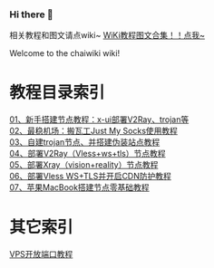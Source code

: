 ### Hi there 👋
相关教程和图文请点wiki~
[WiKi教程图文合集！！点我~](https://github.com/bigtouchai/chaiwiki/wiki)

Welcome to the chaiwiki wiki!

# 教程目录索引
[01、新手搭建节点教程：x-ui部署V2Ray、trojan等](https://github.com/xiaochaib/chaiwiki/wiki/%E6%96%B0%E6%89%8B%E6%90%AD%E5%BB%BA%E8%8A%82%E7%82%B9%E6%95%99%E7%A8%8B%EF%BC%81X-ui%E9%9D%A2%E6%9D%BF%E9%83%A8%E7%BD%B2V2Ray%E3%80%81Xray%E3%80%81Trojan%E3%80%81SS%E7%AD%89)<br />
[02、最稳机场：搬瓦工Just My Socks使用教程](https://github.com/bigtouchai/chaiwiki/wiki/%E6%9C%80%E7%A8%B3%E6%9C%BA%E5%9C%BA%EF%BC%9A%E6%90%AC%E7%93%A6%E5%B7%A5Just-My-Socks-%E6%9C%BA%E5%9C%BA%E5%A6%82%E4%BD%95%E8%B4%AD%E4%B9%B0%E4%BD%BF%E7%94%A8%E3%80%81%E5%A6%82%E4%BD%95%E9%85%8D%E7%BD%AE%E5%AE%A2%E6%88%B7%E7%AB%AF)<br />
[03、自建trojan节点、并搭建伪装站点教程](https://github.com/xiaochaib/chaiwiki/wiki/%E8%87%AA%E5%BB%BATrojan%E8%8A%82%E7%82%B9%E5%B9%B6%E6%90%AD%E5%BB%BA%E4%BC%AA%E8%A3%85%E7%BD%91%E7%AB%99%EF%BC%8C%E6%8F%90%E5%8D%87%E4%B8%8A%E7%BD%91%E8%8A%82%E7%82%B9%E5%AE%89%E5%85%A8%E6%80%A7%EF%BC%81)<br />
[04、部署V2Ray（Vless+ws+tls）节点教程](https://github.com/xiaochaib/chaiwiki/wiki/%E6%96%B0%E6%89%8B%E4%B8%80%E9%94%AE%E9%83%A8%E7%BD%B2V2Ray%E8%8A%82%E7%82%B9%E3%80%81%E4%BD%BF%E7%94%A8%E6%9C%80%E5%AE%89%E5%85%A8%E7%9A%84%E7%A7%91%E5%AD%A6%E4%B8%8A%E7%BD%91%E5%8D%8F%E8%AE%AE%EF%BC%81)<br />
[05、部署Xray（vision+reality）节点教程](https://github.com/xiaochaib/chaiwiki/wiki/%E4%B8%80%E9%94%AE%E6%90%AD%E5%BB%BAV2Ray%EF%BC%88XRay%EF%BC%89--Vision-REALITY%E5%8D%8F%E8%AE%AE%E7%A7%91%E5%AD%A6%E4%B8%8A%E7%BD%91%E8%8A%82%E7%82%B9%EF%BC%81)<br />
[06、部署Vless WS+TLS并开启CDN防护教程](https://github.com/xiaochaib/chaiwiki/wiki/%E8%87%AA%E5%BB%BAVless-WS-TLS%E8%8A%82%E7%82%B9%EF%BC%8C%E5%B9%B6%E5%BC%80%E5%90%AFCDN%E6%8F%90%E5%8D%87%E8%8A%82%E7%82%B9%E9%98%B2%E6%8A%A4%EF%BC%8C%E5%AE%8C%E6%95%B4%E6%95%99%E7%A8%8B%EF%BC%81)<br />
[07、苹果MacBook搭建节点零基础教程](https://github.com/xiaochaib/chaiwiki/wiki/%E8%8B%B9%E6%9E%9CMacBook%E8%87%AA%E5%BB%BA%E7%A7%91%E5%AD%A6%E4%B8%8A%E7%BD%91%E8%8A%82%E7%82%B9%E5%85%A8%E6%95%99%E7%A8%8B%E3%80%81%E5%AE%9E%E7%8E%B0Macbook%E3%80%81iPad%E3%80%81iPhone%E7%A7%91%E5%AD%A6%E4%B8%8A%E7%BD%91)<br />


# 其它索引
[VPS开放端口教程](https://github.com/xiaochaib/chaiwiki/wiki/VPS%E5%BC%80%E6%94%BE%E7%AB%AF%E5%8F%A3%E5%B8%B8%E8%A7%84%E6%96%B9%E6%B3%95%EF%BC%81)<br />





<!--
**bigtouchai/bigtouchai** is a ✨ _special_ ✨ repository because its `README.md` (this file) appears on your GitHub profile.

Here are some ideas to get you started:

- 🔭 I’m currently working on ...
- 🌱 I’m currently learning ...
- 👯 I’m looking to collaborate on ...
- 🤔 I’m looking for help with ...
- 💬 Ask me about ...
- 📫 How to reach me: ...
- 😄 Pronouns: ...
- ⚡ Fun fact: ...
-->
